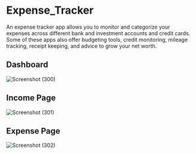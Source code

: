 # Expense_Tracker
An expense tracker app allows you to monitor and categorize your expenses across different bank and investment accounts and credit cards. Some of these apps also offer budgeting tools, credit monitoring, mileage tracking, receipt keeping, and advice to grow your net worth.

## Dashboard
![Screenshot (300)](https://user-images.githubusercontent.com/100773023/232246717-7464b78d-adb4-429f-86ed-e1311b4d7266.png)


## Income Page
![Screenshot (301)](https://user-images.githubusercontent.com/100773023/232246750-82f648aa-b5b1-4eaf-982c-f387e5816b9d.png)

## Expense Page
![Screenshot (302)](https://user-images.githubusercontent.com/100773023/232246788-2ec41aec-0a4a-4bd0-9e18-edb4dac4d6e3.png)
